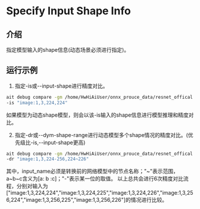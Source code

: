 # Specify Input Shape Info


## 介绍

指定模型输入的shape信息(动态场景必须进行指定)。

## 运行示例

1. 指定-is或--input-shape进行精度对比。
  ```sh
  ait debug compare -gm /home/HwHiAiUser/onnx_prouce_data/resnet_offical.onnx -om /home/HwHiAiUser/onnx_prouce_data/model/resnet50.om \
  -is "image:1,3,224,224"
  ```
如果模型为动态shape模型，则会以该-is输入的shape信息进行模型推理和精度对比。

2. 指定-dr或--dym-shape-range进行动态模型多个shape情况的精度对比。(优先级比-is,--input-shape更高)
  ```sh
  ait debug compare -gm /home/HwHiAiUser/onnx_prouce_data/resnet_offical.onnx -om /home/HwHiAiUser/onnx_prouce_data/model/resnet50.om \
  -dr "image:1,3,224-256,224~226"
  ```
其中，input_name必须是转换前的网络模型中的节点名称；"\~"表示范围，a\~b\~c含义为[a: b :c]；"-"表示某一位的取值。
以上总共会进行6次精度对比流程，分别对输入为["image:1,3,224,224","image:1,3,224,225","image:1,3,224,226","image:1,3,256,224","image:1,3,256,225","image:1,3,256,226"]的情况进行比较。